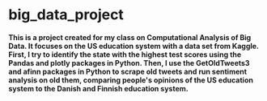 # big_data_project

#### This is a project created for my class on Computational Analysis of Big Data.  It focuses on the US education system with a data set from Kaggle.  First, I try to identify the state with the highest test scores using the Pandas and plotly packages in Python.  Then, I use the GetOldTweets3 and afinn packages in Python to scrape old tweets and run sentiment analysis on old them, comparing people's opinions of the US education system to the Danish and Finnish education system.
